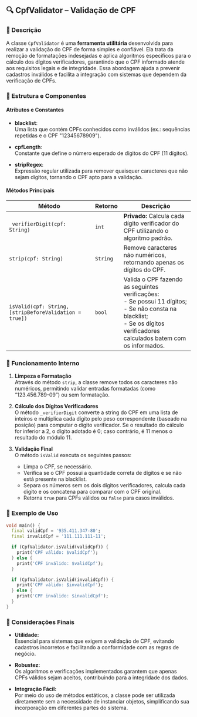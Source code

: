 ## 🔍 CpfValidator – Validação de CPF

### 📖 Descrição

A classe `CpfValidator` é uma **ferramenta utilitária** desenvolvida para realizar a validação do CPF de forma simples e confiável. Ela trata da remoção de formatações indesejadas e aplica algoritmos específicos para o cálculo dos dígitos verificadores, garantindo que o CPF informado atende aos requisitos legais e de integridade. Essa abordagem ajuda a prevenir cadastros inválidos e facilita a integração com sistemas que dependem da verificação de CPFs.

### 🔧 Estrutura e Componentes

#### Atributos e Constantes

- **blacklist**:  
  Uma lista que contém CPFs conhecidos como inválidos (ex.: sequências repetidas e o CPF "12345678909").

- **cpfLength**:  
  Constante que define o número esperado de dígitos do CPF (11 dígitos).

- **stripRegex**:  
  Expressão regular utilizada para remover quaisquer caracteres que não sejam dígitos, tornando o CPF apto para a validação.

#### Métodos Principais

| Método                                                 | Retorno  | Descrição                                                                                                                                                                              |
| ------------------------------------------------------ | -------- | -------------------------------------------------------------------------------------------------------------------------------------------------------------------------------------- |
| `_verifierDigit(cpf: String)`                          | `int`    | **Privado:** Calcula cada dígito verificador do CPF utilizando o algoritmo padrão.                                                                                                     |
| `strip(cpf: String)`                                   | `String` | Remove caracteres não numéricos, retornando apenas os dígitos do CPF.                                                                                                                  |
| `isValid(cpf: String, [stripBeforeValidation = true])` | `bool`   | Valida o CPF fazendo as seguintes verificações: <br> - Se possui 11 dígitos; <br> - Se não consta na blacklist; <br> - Se os dígitos verificadores calculados batem com os informados. |

### 🧩 Funcionamento Interno

1. **Limpeza e Formatação**  
   Através do método `strip`, a classe remove todos os caracteres não numéricos, permitindo validar entradas formatadas (como “123.456.789-09”) ou sem formatação.

2. **Cálculo dos Dígitos Verificadores**  
   O método `_verifierDigit` converte a string do CPF em uma lista de inteiros e multiplica cada dígito pelo peso correspondente (baseado na posição) para computar o dígito verificador. Se o resultado do cálculo for inferior a 2, o dígito adotado é 0; caso contrário, é 11 menos o resultado do módulo 11.

3. **Validação Final**  
   O método `isValid` executa os seguintes passos:
   - Limpa o CPF, se necessário.
   - Verifica se o CPF possui a quantidade correta de dígitos e se não está presente na blacklist.
   - Separa os números sem os dois dígitos verificadores, calcula cada dígito e os concatena para comparar com o CPF original.
   - Retorna `true` para CPFs válidos ou `false` para casos inválidos.

### 🧪 Exemplo de Uso

```dart
void main() {
  final validCpf = '935.411.347-80';
  final invalidCpf = '111.111.111-11';

  if (CpfValidator.isValid(validCpf)) {
    print('CPF válido: $validCpf');
  } else {
    print('CPF inválido: $validCpf');
  }

  if (CpfValidator.isValid(invalidCpf)) {
    print('CPF válido: $invalidCpf');
  } else {
    print('CPF inválido: $invalidCpf');
  }
}
```

### 📌 Considerações Finais

- **Utilidade:**  
  Essencial para sistemas que exigem a validação de CPF, evitando cadastros incorretos e facilitando a conformidade com as regras de negócio.

- **Robustez:**  
  Os algoritmos e verificações implementados garantem que apenas CPFs válidos sejam aceitos, contribuindo para a integridade dos dados.

- **Integração Fácil:**  
  Por meio do uso de métodos estáticos, a classe pode ser utilizada diretamente sem a necessidade de instanciar objetos, simplificando sua incorporação em diferentes partes do sistema.
